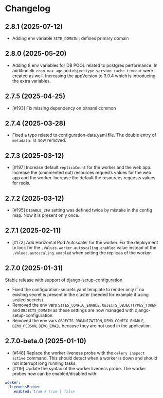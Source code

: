 # Changelog

## 2.8.1 (2025-07-12)
- Adding env variable `SITE_DOMAIN` ; defines primary domain

## 2.8.0 (2025-05-20)
- Adding 8 env variables for DB POOL related to postgres performance. In addition `db_conn_max_age` and `objecttype_version_cache_timeout` were created as well. Increasing the appVersion to 3.0.4 which is introducing the extra variables.

## 2.7.5 (2025-04-25)
- [#193] Fix missing dependency on bitnami common

## 2.7.4 (2025-03-28)
- Fixed a typo related to configuration-data.yaml file. The double entry of `metadata:` is now removed.

## 2.7.3 (2025-03-12)

- [#197] Increase default `replicaCount` for the worker and the web app. Increase the (commented out) resources requests values for the web app and the worker. Increase the default the resources requests values for redis.

## 2.7.2 (2025-03-12)

- [#195] `DISABLE_2FA` setting was defined twice by mistake in the config map. Now it is present only once.

## 2.7.1 (2025-02-11)

- [#172] Add Horizontal Pod Autoscaler for the worker. Fix the deployment to look for the `.Values.worker.autoscaling.enabled` value instead of the `.Values.autoscaling.enabled` when setting the replicas of the worker.

## 2.7.0 (2025-01-31)


Stable release with support of [django-setup-configuration](https://github.com/maykinmedia/django-setup-configuration). 

- Fixed the configuration-secrets.yaml template to render only if no existing secret is present in the cluster (needed for example if using sealed secrets).
- Removed the env vars `SITES_CONFIG_ENABLE`, `OBJECTS_OBJECTTYPES_TOKEN` and `OBJECTS_DOMAIN` as these settings are now managed with django-setup-configuration.
- Removed the env vars `OBJECTS_ORGANIZATION`, `DEMO_CONFIG_ENABLE`, `DEMO_PERSON`, `DEMO_EMAIL` because they are not used in the application.

## 2.7.0-beta.0 (2025-01-10)

- [#148] Replace the worker liveness probe with the `celery inspect active` command. This should detect when a worker is down and should not interrupt long running tasks.
- [#119] Update the syntax of the worker liveness probe. The worker probes now can be enabled/disabled with:

```yaml
worker:
  livenessProbe:
    enabled: true # true | false
```
